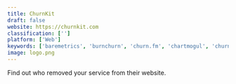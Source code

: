 ```yaml
---
title: ChurnKit
draft: false 
website: https://churnkit.com
classification: ['']
platform: ['Web']
keywords: ['baremetrics', 'burnchurn', 'churn.fm', 'chartmogul', 'churnsdk', 'churntarget', 'churndown', 'customer_feedback_portal', 'emojicom.io', 'eyelet', 'intercom', 'keep_your_friends_close', 'lookback_live', 'profitwell_retain_from_price_intelligently', 'survicate', 'twilio_studio', 'upvoty', 'yesinsights', 'delighted']
image: logo.png
---
```

Find out who removed your service from their website.